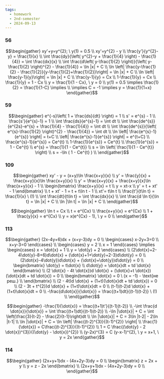 ```yaml
---
tags:
  - homework
  - 2nd-semester
  - 2024-09-13
---
```

### 56

$$\begin{gather}
xy'+y=y^{2}; \ y(1) = 0.5 \\
xy'=y^{2} - y \\
\frac{y'}{y^{2}-y} = \frac{1}{x} \\
\int \frac{dy}{\left( y^{2}-y + \frac{1}{4} \right) - \frac{1}{4}} = \int \frac{dx}{x} \\
\int \frac{d\left( y-\frac{1}{2} \right)}{\left( y-\frac{1}{2} \right)^{2} - \frac{1}{4}} = \ln |x| + C \\
\ln \left| \frac{y-\frac{1}{2} - \frac{1}{2}}{y-\frac{1}{2}+\frac{1}{2}}\right| = \ln |x| + C \\
\ln \left| \frac{y-1}{y}\right| = \ln |x| + C \\
\frac{y-1}{y} = Cx \\
1-\frac{1}{y} = Cx \\
\frac{1}{y} = 1 - Cx \\
y = \frac{1}{1 - Cx}, \ y = 0 \\
y(1) = 0.5 \implies \frac{1}{2} = \frac{1}{1-C} \implies \\
\implies C = -1 \implies y = \frac{1}{1+x}
\end{gather}$$

### 59

$$\begin{gather}
e^{-s}\left( 1 + \frac{ds}{dt} \right) = 1 \\
s' = e^{s} - 1 \\
\frac{s'}{e^{s}-1} = 1 \\
\int \frac{ds}{e^{s}-1} = \int dt \\
\int \frac{de^{s}}{e^{2s}-e^{s} + \frac{1}{4} - \frac{1}{4}} = \int dt \\
\int \frac{de^{s}}{\left( e^{s}-\frac{1}{2} \right)^{2} - \frac{1}{4}} = \int dt \\
\ln \left| \frac{e^{s}-1}{e^{s}} \right| = t+C \\
\left| \frac{e^{s}-1}{e^{s}} \right| = e^{t+C} \\
\frac{e^{s}-1}{e^{s}}  = Ce^{t} \\
1-\frac{1}{e^{s}}  = Ce^{t} \\
\frac{1}{e^{s}}  = 1 - Ce^{t} \\
e^{s}  = \frac{1}{1 - Ce^{t}} \\
s  = \ln \left( \frac{1}{1 - Ce^{t}} \right)  \\
s  = -\ln ( 1 - Ce^{t} )  \\
\end{gather}$$

### 109

$$\begin{gather}
xy' - y = (x+y)\ln \frac{x+y}{x} \\
y' = \frac{y}{x} + \frac{x+y}{x}\ln \frac{x+y}{x} \\
y' = \frac{x+y}{x} + \frac{x+y}{x}\ln \frac{x+y}{x} - 1 \\
\begin{bmatrix}
\frac{x+y}{x} = t \\
y = xt-x \\
y' = t + xt' - 1
\end{bmatrix} \\
t + xt' - 1 = t + t\ln t - 1 \\
xt'= t\ln t \\
\frac{t'}{t\ln t} = \frac{1}{x} \ (!) \\
\int \frac{dt}{t\ln t} = \int \frac{dx}{x} \\
\int \frac{d \ln t}{\ln t} = \ln |x| + C \\
\ln |\ln t| = \ln |x| + C \\
\end{gather}$$

$$\begin{gather}
\ln t = Cx \\
t = e^{Cx} \\
\frac{x+y}{x} = e^{Cx} \\
1 + \frac{y}{x} = e^{Cx} \\
y = x(e^{Cx} - 1), \ y = 0 \\
\end{gather}$$

### 113

$$\begin{gather}
(2x-4y+6)dx + (x+y-3)dy = 0 \\
\begin{cases}
x-2y+3=0 \\
x+y-3=0
\end{cases} \\
\begin{cases}
y = 2 \\
x = 1
\end{cases} \implies \begin{cases}
x = \dot{x} + 1 \\
y = \dot{y} + 2
\end{cases} \\
(2\dot{x}+2-4\dot{y}-8+6)d\dot{x} + (\dot{x}+1+\dot{y}+2-3)d\dot{y} = 0 \\
(2\dot{x}-4\dot{y})d\dot{x} + (\dot{x}+\dot{y})d\dot{y} = 0 \\
\begin{bmatrix}
\dot{y} = t\dot{x} \\
d\dot{y} = \dot{x}dt + td \dot{x}
\end{bmatrix} \\
(2 \dot{x} - 4t \dot{x})d \dot{x} + (\dot{x}+t \dot{x})(\dot{x}dt + td \dot{x}) = 0 \\
\begin{bmatrix}
\dot{x} = 0 \ (x = -1) - \text{не реш.} \\
\end{bmatrix} \\
(2 - 4t)d \dot{x} + (1+t)(\dot{x}dt + td \dot{x}) = 0 \\
(2 - 3t + t^{2})d \dot{x} + (1+t)\dot{x}dt = 0 \\
(t-1)(t-2)d \dot{x} + (1+t)\dot{x}dt = 0 \\ 
-\frac{d\dot{x}}{\dot{x}} = \frac{(t+1)dt}{(t-1)(t-2)} \ (!) \\
\end{gather}$$

$$\begin{gather}
-\frac{1}{\dot{x}} = \frac{(t+1)t'}{(t-1)(t-2)} \\
-\int  \frac{d \dot{x}}{\dot{x}} = \int \frac{(t+1)dt}{(t-1)(t-2)} \\
-\ln |\dot{x}| + C = \int \left(\frac{3}{t-2} - \frac{2}{t-1}\right)dt \\
\ln |\dot{x}| + C = 3\ln |t-2| - 2\ln |t-1| \\
\ln |\dot{x}| + C = \ln \left| \frac{(t-2)^{3}}{(t-1)^{2}} \right| \\
\frac{1}{\dot{x}} = C\frac{(t-2)^{3}}{(t-1)^{2}} \\
1 = C \frac{(\dot{y} - 2 \dot{x})^{3}}{(\dot{y} - \dot{x})^{2}} \\
(y-2x)^{3} = C (y-x-1)^{2}, \ y = x+1, \ y = 2x
\end{gather}$$

### 114

$$\begin{gather}
(2x+y+1)dx - (4x+2y-3)dy = 0 \\
\begin{bmatrix}
z = 2x + y \\
y = z - 2x
\end{bmatrix} \\
(2x+y+1)dx - (4x+2y-3)dy = 0 \\
\end{gather}$$